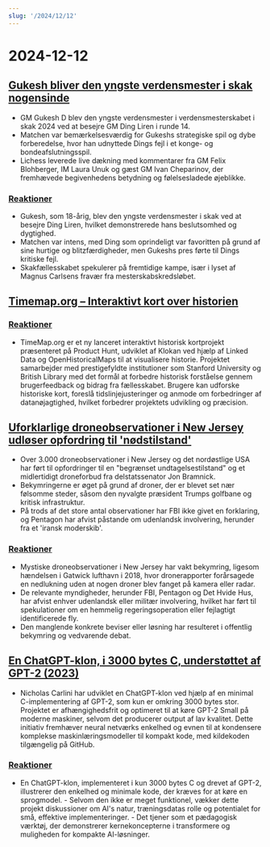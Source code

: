 ```yaml
---
slug: '/2024/12/12'
---
```


# 2024-12-12

## [Gukesh bliver den yngste verdensmester i skak nogensinde](https://lichess.org/@/Lichess/blog/wcc-2024-round-14-gukesh-becomes-the-youngest-world-champion-in-history/cDggdNZw)

- GM Gukesh D blev den yngste verdensmester i verdensmesterskabet i skak 2024 ved at besejre GM Ding Liren i runde 14.
- Matchen var bemærkelsesværdig for Gukeshs strategiske spil og dybe forberedelse, hvor han udnyttede Dings fejl i et konge- og bondeafslutningsspil.
- Lichess leverede live dækning med kommentarer fra GM Felix Blohberger, IM Laura Unuk og gæst GM Ivan Cheparinov, der fremhævede begivenhedens betydning og følelsesladede øjeblikke.

### [Reaktioner](https://news.ycombinator.com/item?id=42398952)

- Gukesh, som 18-årig, blev den yngste verdensmester i skak ved at besejre Ding Liren, hvilket demonstrerede hans beslutsomhed og dygtighed.
- Matchen var intens, med Ding som oprindeligt var favoritten på grund af sine hurtige og blitzfærdigheder, men Gukeshs pres førte til Dings kritiske fejl.
- Skakfællesskabet spekulerer på fremtidige kampe, især i lyset af Magnus Carlsens fravær fra mesterskabskredsløbet.

## [Timemap.org – Interaktivt kort over historien](https://www.oldmapsonline.org/en/history/regions)

### [Reaktioner](https://news.ycombinator.com/item?id=42397550)

- TimeMap.org er et ny lanceret interaktivt historisk kortprojekt præsenteret på Product Hunt, udviklet af Klokan ved hjælp af Linked Data og OpenHistoricalMaps til at visualisere historie. Projektet samarbejder med prestigefyldte institutioner som Stanford University og British Library med det formål at forbedre historisk forståelse gennem brugerfeedback og bidrag fra fællesskabet. Brugere kan udforske historiske kort, foreslå tidslinjejusteringer og anmode om forbedringer af datanøjagtighed, hvilket forbedrer projektets udvikling og præcision.

## [Uforklarlige droneobservationer i New Jersey udløser opfordring til 'nødstilstand'](https://www.theguardian.com/us-news/2024/dec/11/new-jersey-drone-sightings-state-of-emergency)

- Over 3.000 droneobservationer i New Jersey og det nordøstlige USA har ført til opfordringer til en "begrænset undtagelsestilstand" og et midlertidigt droneforbud fra delstatssenator Jon Bramnick.
- Bekymringerne er øget på grund af droner, der er blevet set nær følsomme steder, såsom den nyvalgte præsident Trumps golfbane og kritisk infrastruktur.
- På trods af det store antal observationer har FBI ikke givet en forklaring, og Pentagon har afvist påstande om udenlandsk involvering, herunder fra et 'iransk moderskib'.

### [Reaktioner](https://news.ycombinator.com/item?id=42391443)

- Mystiske droneobservationer i New Jersey har vakt bekymring, ligesom hændelsen i Gatwick lufthavn i 2018, hvor dronerapporter forårsagede en nedlukning uden at nogen droner blev fanget på kamera eller radar.
- De relevante myndigheder, herunder FBI, Pentagon og Det Hvide Hus, har afvist enhver udenlandsk eller militær involvering, hvilket har ført til spekulationer om en hemmelig regeringsoperation eller fejlagtigt identificerede fly.
- Den manglende konkrete beviser eller løsning har resulteret i offentlig bekymring og vedvarende debat.

## [En ChatGPT-klon, i 3000 bytes C, understøttet af GPT-2 (2023)](https://nicholas.carlini.com/writing/2023/chat-gpt-2-in-c.html)

- Nicholas Carlini har udviklet en ChatGPT-klon ved hjælp af en minimal C-implementering af GPT-2, som kun er omkring 3000 bytes stor. Projektet er afhængighedsfrit og optimeret til at køre GPT-2 Small på moderne maskiner, selvom det producerer output af lav kvalitet. Dette initiativ fremhæver neural netværks enkelhed og evnen til at kondensere komplekse maskinlæringsmodeller til kompakt kode, med kildekoden tilgængelig på GitHub.

### [Reaktioner](https://news.ycombinator.com/item?id=42396372)

- En ChatGPT-klon, implementeret i kun 3000 bytes C og drevet af GPT-2, illustrerer den enkelhed og minimale kode, der kræves for at køre en sprogmodel. - Selvom den ikke er meget funktionel, vækker dette projekt diskussioner om AI's natur, træningsdatas rolle og potentialet for små, effektive implementeringer. - Det tjener som et pædagogisk værktøj, der demonstrerer kernekoncepterne i transformere og muligheden for kompakte AI-løsninger.

<head>
  <meta property="og:title" content="Gukesh bliver den yngste verdensmester i skak nogensinde" />
  <meta property="og:type" content="website" />
  <meta property="og:image" content="https://og.cho.sh/api/og/?title=Gukesh%20bliver%20den%20yngste%20verdensmester%20i%20skak%20nogensinde&subheading=torsdag%20den%2012.%20december%202024%3A%20Resum%C3%A9%20af%20Hacker%20News" />
</head>
